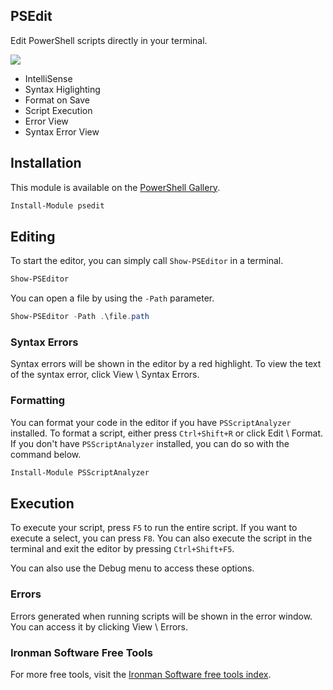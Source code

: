 ## PSEdit

Edit PowerShell scripts directly in your terminal. 

![](./screenshot.png)

- IntelliSense
- Syntax Higlighting
- Format on Save
- Script Execution
- Error View
- Syntax Error View

## Installation

This module is available on the [PowerShell Gallery](https://www.powershellgallery.com/packages/psedit). 

```powershell
Install-Module psedit
```

## Editing

To start the editor, you can simply call `Show-PSEditor` in a terminal.

```powershell
Show-PSEditor
```

You can open a file by using the `-Path` parameter.

```powershell
Show-PSEditor -Path .\file.path
```

### Syntax Errors

Syntax errors will be shown in the editor by a red highlight. To view the text of the syntax error, click View \ Syntax Errors.

### Formatting

You can format your code in the editor if you have `PSScriptAnalyzer` installed. To format a script, either press `Ctrl+Shift+R` or click Edit \ Format. If you don't have `PSScriptAnalyzer` installed, you can do so with the command below.

```powershell
Install-Module PSScriptAnalyzer
```

## Execution

To execute your script, press `F5` to run the entire script. If you want to execute a select, you can press `F8`. You can also execute the script in the terminal and exit the editor by pressing `Ctrl+Shift+F5`.

You can also use the Debug menu to access these options.

### Errors

Errors generated when running scripts will be shown in the error window. You can access it by clicking View \ Errors.

### Ironman Software Free Tools

For more free tools, visit the [Ironman Software free tools index](https://ironmansoftware.com/free-powershell-tools). 
